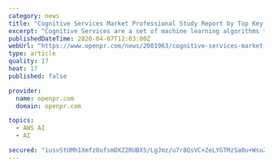```yaml
---
category: news
title: "Cognitive Services Market Professional Study Report by Top Key Players Google, AWS, Baidu, IBM, Microsoft"
excerpt: "Cognitive Services are a set of machine learning algorithms that has been developed to explain problems in the field of Artificial Intelligence (AI). Cognitive services offer an organized way to reach business objectives by dropping the efforts essential to work on recurring tasks. The growing data is becoming crucial and organizations are ..."
publishedDateTime: 2020-04-07T12:03:00Z
webUrl: "https://www.openpr.com/news/2001963/cognitive-services-market-professional-study-report-by-top-key"
type: article
quality: 17
heat: 17
published: false

provider:
  name: openpr.com
  domain: openpr.com

topics:
  - AWS AI
  - AI

secured: "iusvStUMh1Xmfz0ufsmDXZ2RUBX5/LgJmz/u7r8QsVC+ZeLYGTMzSa0u+WsuZdGIrk7aDLyN7XDoLQLZ2dHVT32uYn5SayFZWkMmp2+xaNto3PtrtfIiNFJKhKNaiMelmH6RSl75vGNYFbAirWd7bZP3QZz7Fjt6l8aLnsKxp2gXs5JIv8XhpVtXc5GV9dnalJYRpY8Y8LE8Pu+rBe4kExK1u4ZwSPtNkCadGNlgRqaK8kwUaVbvIb8iGgyITcS3bi9mpQMK/JviuZk7RnR2uY78SNGoqBvxs9xEcOXsmmyIdz2BsAO4g06T47iSHWR8KXdDXgJEZU7EdefJZ59+ls7b7exflKg+j3+HgewKlBPN4qDbLDW8W6dxjnmLzs//mf+aRUPF+tWz1vDfEt0kHtGmNV7oZonnm1odljzqjBCwDx9Kfp/6dTw2eTyc/LE1qTSApPRyirEPvnmIu/UyCxnMKvEwlBpC2gaN7+DBoxE=;a9cDp5CfWB2nbDiKQUuD/w=="
---
```



